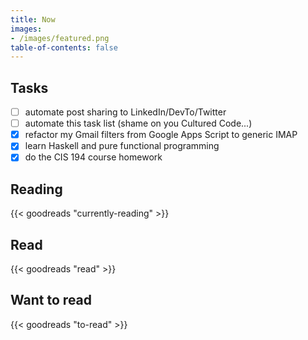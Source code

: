 ```yaml
---
title: Now
images:
- /images/featured.png
table-of-contents: false
---
```


## Tasks

- [ ] automate post sharing to LinkedIn/DevTo/Twitter
- [ ] automate this task list (shame on you Cultured Code...)
- [x] refactor my Gmail filters from Google Apps Script to generic IMAP
- [x] learn Haskell and pure functional programming
- [x] do the CIS 194 course homework

## Reading

{{< goodreads "currently-reading" >}}

## Read

{{< goodreads "read" >}}

## Want to read

{{< goodreads "to-read" >}}
